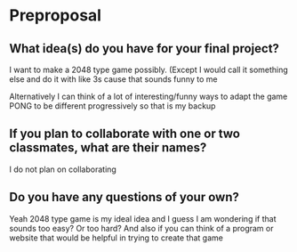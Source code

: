 # Preproposal

## What idea(s) do you have for your final project?

I want to make a 2048 type game possibly. (Except I would call it something else and do it with like 3s cause that sounds funny to me

Alternatively I can think of a lot of interesting/funny ways to adapt the game PONG to be different progressively so that is my backup
## If you plan to collaborate with one or two classmates, what are their names?

I do not plan on collaborating

## Do you have any questions of your own?

Yeah 2048 type game is my ideal idea and I guess I am wondering if that sounds too easy? Or too hard? And also if you can think of a program or website that would be helpful in trying to create that game
